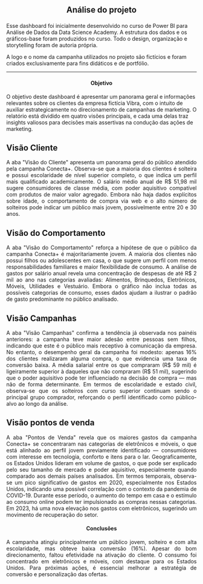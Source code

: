 ## <p align="center"> Análise do projeto

Esse dashboard foi inicialmente desenvolvido no curso de Power BI para Análise de Dados da Data Science Academy. A estrutura dos dados e os gráficos-base foram produzidos no curso. Todo o design, organização e storytelling foram de autoria própria.

A logo e o nome da campanha utilizados no projeto são fictícios e foram criados exclusivamente para fins didáticos e de portfólio.

---


#### <p align="center"> Objetivo

  O objetivo deste dashboard é apresentar um panorama geral e informações relevantes sobre os clientes da empresa fictícia Vibra, com o intuito de auxiliar estrategicamente no direcionamento de campanhas de marketing.
O relatório está dividido em quatro visões principais, e cada uma delas traz insights valiosos para decisões mais assertivas na condução das ações de marketing.

## Visão Cliente

<p align="justify">
  A aba "Visão do Cliente" apresenta um panorama geral do público atendido pela campanha Conecta+. Observa-se que a maioria dos clientes é solteira e possui escolaridade de nível superior completo, o que indica um perfil mais qualificado academicamente. O salário médio anual de R$ 51,98 mil sugere consumidores de classe média, com poder aquisitivo compatível com produtos de maior valor agregado. Embora não haja dados explícitos sobre idade, o comportamento de compra via web e o alto número de solteiros pode indicar um público mais jovem, possivelmente entre 20 e 30 anos.
</p>


## Visão do Comportamento

<p align="justify">
A aba "Visão do Comportamento" reforça a hipótese de que o público da campanha Conecta+ é majoritariamente jovem. A maioria dos clientes não possui filhos ou adolescentes em casa, o que sugere um perfil com menos responsabilidades familiares e maior flexibilidade de consumo. A análise de gastos por salário anual revela uma concentração de despesas de até R$ 2 mil ao ano nas categorias avaliadas: Alimentos, Brinquedos, Eletrônicos, Móveis, Utilidades e Vestuário. Embora o gráfico não inclua todas as possíveis categorias de consumo, esses dados ajudam a ilustrar o padrão de gasto predominante no público analisado.
</p>

## Visão Campanhas

<p align="justify">
A aba "Visão Campanhas" confirma a tendência já observada nos painéis anteriores: a campanha teve maior adesão entre pessoas sem filhos, indicando que este é o público mais receptivo à comunicação da empresa. No entanto, o desempenho geral da campanha foi modesto: apenas 16% dos clientes realizaram alguma compra, o que evidencia uma taxa de conversão baixa. A média salarial entre os que compraram (R$ 59 mil) é ligeiramente superior à daqueles que não compraram (R$ 51 mil), sugerindo que o poder aquisitivo pode ter influenciado na decisão de compra — mas não de forma determinante. Em termos de escolaridade e estado civil, observa-se que os solteiros com curso superior continuam sendo o principal grupo comprador, reforçando o perfil identificado como público-alvo ao longo da análise.
</p>

## Visão pontos de venda

<p align="justify">
A aba "Pontos de Venda" revela que os maiores gastos da campanha Conecta+ se concentraram nas categorias de eletrônicos e móveis, o que está alinhado ao perfil jovem previamente identificado — consumidores com interesse em tecnologia, conforto e itens para o lar. Geograficamente, os Estados Unidos lideram em volume de gastos, o que pode ser explicado pelo seu tamanho de mercado e poder aquisitivo, especialmente quando comparado aos demais países analisados. Em termos temporais, observa-se um pico significativo de gastos em 2020, especialmente nos Estados Unidos, indicando uma possível correlação com o contexto da pandemia de COVID-19. Durante esse período, o aumento do tempo em casa e o estímulo ao consumo online podem ter impulsionado as compras nessas categorias. Em 2023, há uma nova elevação nos gastos com eletrônicos, sugerindo um movimento de recuperação do setor.
</p>

#### <p align="center"> Conclusões
<p align="justify">
A campanha atingiu principalmente um público jovem, solteiro e com alta escolaridade, mas obteve baixa conversão (16%). Apesar do bom direcionamento, faltou efetividade na ativação do cliente. O consumo foi concentrado em eletrônicos e móveis, com destaque para os Estados Unidos. Para próximas ações, é essencial melhorar a estratégia de conversão e personalização das ofertas.
</p>

